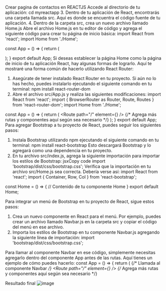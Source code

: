 Crear pagina de contactos en REACTJS
Accede al directorio de tu aplicación:
cd myreactapp 
3.	Dentro de tu aplicación de React, encontrarás una carpeta llamada src. Aquí es donde se encuentra el código fuente de tu aplicación.
4.	Dentro de la carpeta src, crea un nuevo archivo llamado Home.js 
 Abre el archivo Home.js en tu editor de código y agrega el siguiente código para crear tu página de inicio básica:
import React from 'react';
import Home from './Home';

const App = () => {
  return (
    <div>
      <Home />
    </div>
  );
}
export default App;
Si deseas establecer la página Home como la página de inicio de tu aplicación React, hay algunas formas de lograrlo. Aquí te mostraré una forma común de hacerlo utilizando React Router:
1.	Asegúrate de tener instalado React Router en tu proyecto. Si aún no lo has hecho, puedes instalarlo ejecutando el siguiente comando en tu terminal:
npm install react-router-dom
2.	Abre el archivo src/App.js y realiza las siguientes modificaciones:
import React from 'react';
import { BrowserRouter as Router, Route, Routes } from 'react-router-dom';
import Home from './Home';

const App = () => {
  return (
    <Router>
      <Routes>
        <Route path="/" element={<Home />} />
        {/* Agrega más rutas y componentes aquí según sea necesario */}
      </Routes>
    </Router>
  );
}
export default App;
Para agregar Bootstrap a tu proyecto de React, puedes seguir los siguientes pasos:
1.	Instala Bootstrap utilizando npm ejecutando el siguiente comando en tu terminal:
npm install react-bootstrap
Esto descargará Bootstrap y lo agregará como una dependencia en tu proyecto.
2.	En tu archivo src/index.js, agrega la siguiente importación para importar los estilos de Bootstrap:
jsxCopy code
import 'bootstrap/dist/css/bootstrap.css';
Verifica que la importación en tu archivo src/Home.js sea correcta. Debería verse así:
import React from 'react';
import { Container, Row, Col } from 'react-bootstrap';

const Home = () => {
  // Contenido de tu componente Home
}
export default Home;

Para integrar un menú de Bootstrap en tu proyecto de React, sigue estos pasos:
1.	Crea un nuevo componente en React para el menú. Por ejemplo, puedes crear un archivo llamado Navbar.js en la carpeta src y copiar el código del menú en ese archivo.
2.	Importa los estilos de Bootstrap en tu componente Navbar.js agregando la siguiente línea de importación:
import 'bootstrap/dist/css/bootstrap.css';

Para llamar al componente Navbar en ese código, simplemente necesitas agregarlo dentro del componente App antes de las rutas. Aquí tienes un ejemplo de cómo puedes hacerlo:
const App = () => {
  return (
    <Router>
      <Navbar /> {/* Llamada al componente Navbar */}
      <Routes>
        <Route path="/" element={<Home />} />
        {/* Agrega más rutas y componentes aquí según sea necesario */}
      </Routes>
    </Router>

Resultado final 
![image](https://github.com/Cesar312B/pagina_react/assets/86753747/b666ac94-b7f9-488a-a094-5631599ed824)
